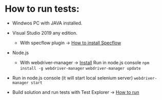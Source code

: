 # How to run tests:
- Windwos PC with JAVA installed.
- Visual Studio 2019 any edition.
	-  With specflow plugin -> [How to install Specflow](https://marketplace.visualstudio.com/items?itemName=TechTalkSpecFlowTeam.SpecFlowForVisualStudioSpecFlowForVisualStudio "How to install Specflow")
- Node.js
	- With webdriver-manager -> [Install](https://www.npmjs.com/package/webdriver-manager "Install")
		Run in node.js console
`npm install -g webdriver-manager`
`webdriver-manager update`

- Run in node.js console (it will start local selenium server) 
`webdriver-manager start`

- Build solution and run tests with Test Explorer -> [How to run](https://docs.microsoft.com/en-us/visualstudio/test/run-unit-tests-with-test-explorer?view=vs-2019 "How to run")
